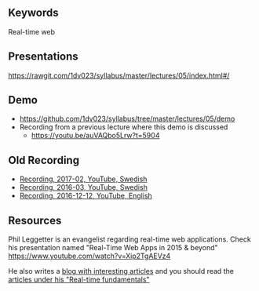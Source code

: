 ## Keywords
Real-time web

## Presentations
https://rawgit.com/1dv023/syllabus/master/lectures/05/index.html#/


## Demo
* https://github.com/1dv023/syllabus/tree/master/lectures/05/demo
* Recording from a previous lecture where this demo is discussed
  * https://youtu.be/auVAQbo5Lrw?t=5904


## Old Recording
* [Recording, 2017-02, YouTube, Swedish](https://www.youtube.com/watch?v=auVAQbo5Lrw)
* [Recording, 2016-03, YouTube, Swedish](https://www.youtube.com/watch?v=6hnREWSdR1o)
* [Recording, 2016-12-12, YouTube, English](https://youtu.be/OlkEcOKqAnE)


## Resources
Phil Leggetter is an evangelist regarding real-time web applications. Check his presentation
named "Real-Time Web Apps in 2015 & beyond"
https://www.youtube.com/watch?v=Xip2TgAEVz4

He also writes a [blog with interesting articles](http://www.leggetter.co.uk/) and you should read the [articles under his "Real-time fundamentals"](http://www.leggetter.co.uk/2015/12/18/real-time-data-fundamentals.html)
